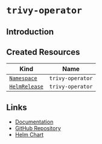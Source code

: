# `trivy-operator`

## Introduction

## Created Resources

| Kind                              | Name             |
| --------------------------------- | ---------------- |
| [`Namespace`][ref-namespace]      | `trivy-operator` |
| [`HelmRelease`][ref-helm-release] | `trivy-operator` |

[ref-namespace]: https://kubernetes.io/docs/reference/kubernetes-api/cluster-resources/namespace-v1/
[ref-helm-release]: https://fluxcd.io/docs/components/helm/helmreleases/

## Links

- [Documentation](https://aquasecurity.github.io/trivy-operator/)
- [GitHub Repository](https://github.com/aquasecurity/trivy-operator)
- [Helm Chart](https://github.com/aquasecurity/trivy-operator/tree/main/deploy/helm)
